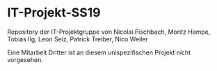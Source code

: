 # IT-Projekt-SS19
Repository der IT-Projektgruppe von Nicolai Fischbach, Moritz Hampe, Tobias Ilg,  Leon Seiz, Patrick Treiber, Nico Weiler

Eine Mitarbeit Dritter ist an diesem unispezifischen Projekt nicht vorgesehen.
